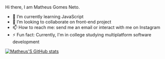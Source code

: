 Hi there, I am Matheus Gomes Neto.

- 🌱 I’m currently learning JavaScript
- 👯 I’m looking to collaborate on front-end project
- 📫 How to reach me: send me an email or interact with me on Instagram
- ⚡ Fun fact: Currently, I'm in college studying multiplatform software development

[![Matheus'S GitHub stats](https://github-readme-stats.vercel.app/api?username=MatheusGomesNeto)](https://github.com/matheusgomesneto/github-readme-stats)
